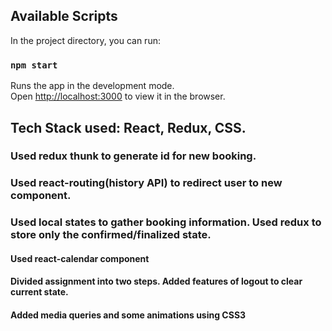 ## Available Scripts
In the project directory, you can run:
### `npm start`
Runs the app in the development mode.\
Open [http://localhost:3000](http://localhost:3000) to view it in the browser.

## Tech Stack used: React, Redux, CSS.
### Used redux thunk to generate id for new booking.
### Used react-routing(history API) to redirect user to new component.
### Used local states to gather booking information. Used redux to store only the confirmed/finalized state.
#### Used react-calendar component
#### Divided assignment into two steps. Added features of logout to clear current state.
#### Added media queries and some animations using CSS3
